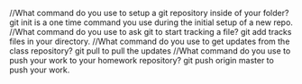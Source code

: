 //What command do you use to setup a git repository inside of your folder? git init is a one time command you use during the initial setup of a new repo.
//What command do you use to ask git to start tracking a file? git add tracks files in your directory.
//What command do you use to get updates from the class repository? git pull to pull the updates 
//What command do you use to push your work to your homework repository? git push origin master to push your work. 